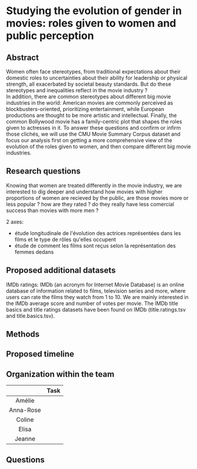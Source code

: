# Studying the evolution of gender in movies: roles given to women and public perception

## Abstract

Women often face stereotypes, from traditional expectations about their domestic roles to uncertainties about their ability for leadership or physical strength, all exacerbated by societal beauty standards. But do these stereotypes and inequalities reflect in the movie industry ?  
In addition, there are common stereotypes about different big movie industries in the world: American movies are commonly perceived as blockbusters-oriented, prioritizing entertainment, while European productions are thought to be more artistic and intellectual. Finally, the common Bollywood movie has a family-centric plot that shapes the roles given to actresses in it. 
To answer these questions and confirm or infirm those clichés, we will use the CMU Movie Summary Corpus dataset and focus our analysis first on getting a more comprehensive view of the evolution of the roles given to women, and then compare different big movie industries. 

## Research questions

Knowing that women are treated differently in the movie industry, we are interested to dig deeper and understand how movies with higher proportions of women are recieved by the public, are those movies more or less popular ? how are they rated ? do they really have less comercial success than movies with more men ?


2 axes:
- étude longitudinale de l'évolution des actrices représentées dans les films et le type de rôles qu'elles occupent
- étude de comment les films sont reçus selon la représentation des femmes dedans

## Proposed additional datasets 

IMDb ratings: IMDb (an acronym for Internet Movie Database) is an online database of information related to films, television series and more, where users can rate the films they watch from 1 to 10. We are mainly interested in the IMDb average score and number of votes per movie. The IMDb title basics and title ratings datasets have been found on IMDb (title.ratings.tsv and title.basics.tsv). 

## Methods

## Proposed timeline

## Organization within the team
| | Task |
| :---:|---|
| Amélie | |
| Anna-Rose | |
| Coline | |
| Elisa | |
| Jeanne | |
## Questions
